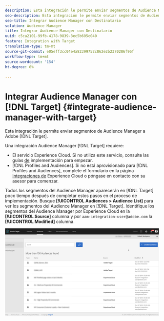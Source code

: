 ```yaml
---
description: Esta integración le permite enviar segmentos de Audience Manager a Destinatario.
seo-description: Esta integración le permite enviar segmentos de Audience Manager a Destinatario.
seo-title: Integrar Audience Manager con Destinatario
solution: Audience Manager
title: Integrar Audience Manager con Destinatario
uuid: c5ca2101-99fb-4178-9839-3ec5b605c040
feature: Integration with Target
translation-type: tm+mt
source-git-commit: e05eff3cc04e4a82399752c862e2b2370286f96f
workflow-type: tm+mt
source-wordcount: '154'
ht-degree: 0%

---
```



# Integrar Audience Manager con [!DNL Target] {#integrate-audience-manager-with-target}

Esta integración le permite enviar segmentos de Audience Manager a Adobe [!DNL Target].

Una integración Audience Manager [!DNL Target] requiere:

* El servicio [](https://docs.adobe.com/content/help/en/id-service/using/home.html)Experience Cloud. Si no utiliza este servicio, consulte las guías [de](https://docs.adobe.com/content/help/en/id-service/using/implementation/implementation-guides.html) implementación para empezar.
* [!DNL Profiles and Audiences]. Si no está aprovisionado para [!DNL Profiles and Audiences], complete el formulario en la página [Integraciones de](https://adobe.allegiancetech.com/cgi-bin/qwebcorporate.dll?idx=X8SVES) Experience Cloud o póngase en contacto con su asesor para comenzar.

Todos los segmentos del Audience Manager aparecerán en [!DNL Target] poco tiempo después de completar estos pasos en el proceso de implementación. Busque **[!UICONTROL Audiences > Audience List]** para ver los segmentos del Audience Manager en [!DNL Target]. Identifique los segmentos del Audience Manager por Experience Cloud en la **[!UICONTROL Source]** columna y por `aam-integration-user@adobe.com` la **[!UICONTROL Modified]** columna.

![](../assets/target.png)